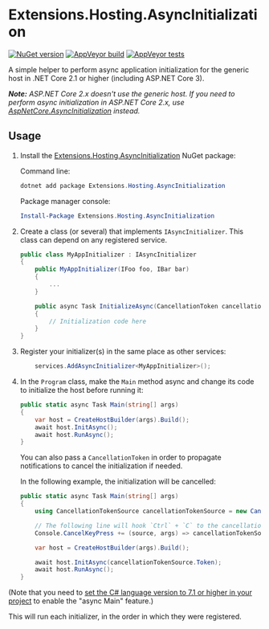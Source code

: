 # Extensions.Hosting.AsyncInitialization

[![NuGet version](https://img.shields.io/nuget/v/Extensions.Hosting.AsyncInitialization.svg?logo=nuget)](https://www.nuget.org/packages/Extensions.Hosting.AsyncInitialization)
[![AppVeyor build](https://img.shields.io/appveyor/ci/thomaslevesque/extensions-hosting-asyncinitialization.svg?logo=appveyor)](https://ci.appveyor.com/project/thomaslevesque/extensions-hosting-asyncinitialization)
[![AppVeyor tests](https://img.shields.io/appveyor/tests/thomaslevesque/extensions-hosting-asyncinitialization.svg?logo=appveyor)](https://ci.appveyor.com/project/thomaslevesque/extensions-hosting-asyncinitialization/build/tests)

A simple helper to perform async application initialization for the generic host in .NET Core 2.1 or higher (including ASP.NET Core 3).

***Note:** ASP.NET Core 2.x doesn't use the generic host. If you need to perform async initialization in ASP.NET Core 2.x, use
[AspNetCore.AsyncInitialization](https://github.com/thomaslevesque/AspNetCore.AsyncInitialization/) instead.*

## Usage

1. Install the [Extensions.Hosting.AsyncInitialization](https://www.nuget.org/packages/Extensions.Hosting.AsyncInitialization/) NuGet package:

    Command line:

    ```PowerShell
    dotnet add package Extensions.Hosting.AsyncInitialization
    ```

    Package manager console:
    ```PowerShell
    Install-Package Extensions.Hosting.AsyncInitialization
    ```


2. Create a class (or several) that implements `IAsyncInitializer`. This class can depend on any registered service.

    ```csharp
    public class MyAppInitializer : IAsyncInitializer
    {
        public MyAppInitializer(IFoo foo, IBar bar)
        {
            ...
        }

        public async Task InitializeAsync(CancellationToken cancellationToken)
        {
            // Initialization code here
        }
    }
    ```

3. Register your initializer(s) in the same place as other services:

    ```csharp
        services.AddAsyncInitializer<MyAppInitializer>();
    ```

4. In the `Program` class, make the `Main` method async and change its code to initialize the host before running it:

    ```csharp
    public static async Task Main(string[] args)
    {
        var host = CreateHostBuilder(args).Build();
        await host.InitAsync();
        await host.RunAsync();
    }
    ```

    You can also pass a `CancellationToken` in order to propagate notifications to cancel the initialization if needed.

    In the following example, the initialization will be cancelled:
    ```csharp
    public static async Task Main(string[] args)
    {
        using CancellationTokenSource cancellationTokenSource = new CancellationTokenSource();

        // The following line will hook `Ctrl` + `C` to the cancellation token. 
        Console.CancelKeyPress += (source, args) => cancellationTokenSource.Cancel();

        var host = CreateHostBuilder(args).Build();

        await host.InitAsync(cancellationTokenSource.Token);
        await host.RunAsync();
    }
    ```


(Note that you need to [set the C# language version to 7.1 or higher in your project](https://docs.microsoft.com/en-us/dotnet/csharp/language-reference/configure-language-version#edit-the-csproj-file) to enable the "async Main" feature.)

This will run each initializer, in the order in which they were registered.
